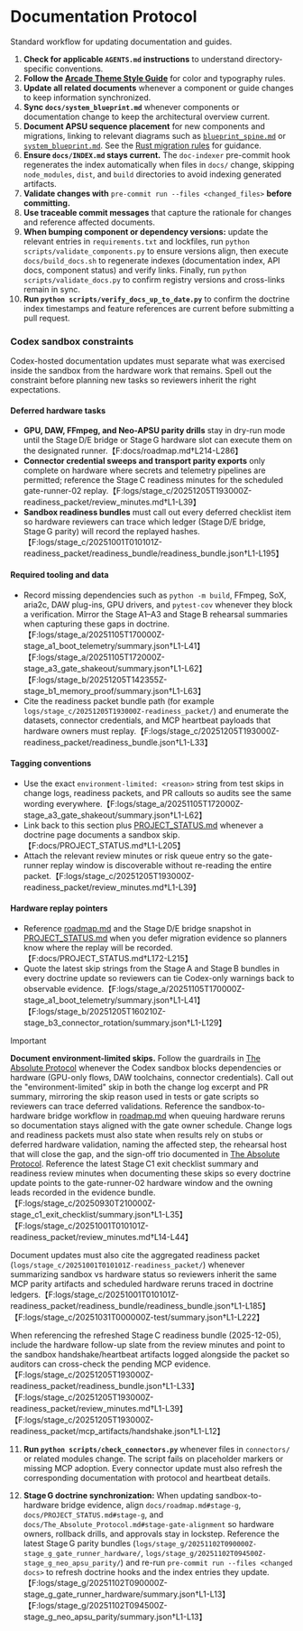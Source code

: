 # Documentation Protocol

Standard workflow for updating documentation and guides.

1. **Check for applicable `AGENTS.md` instructions** to understand directory-specific conventions.
2. **Follow the [Arcade Theme Style Guide](style_guides/arcade_theme.md)** for color and typography rules.
3. **Update all related documents** whenever a component or guide changes to keep information synchronized.
4. **Sync `docs/system_blueprint.md`** whenever components or documentation change to keep the architectural overview current.
5. **Document APSU sequence placement** for new components and migrations, linking to relevant diagrams such as [`blueprint_spine.md`](blueprint_spine.md) or [`system_blueprint.md`](system_blueprint.md). See the [Rust migration rules](The_Absolute_Protocol.md#rust-migration-rules) for guidance.
6. **Ensure `docs/INDEX.md` stays current.** The `doc-indexer` pre-commit hook regenerates the index
   automatically when files in `docs/` change, skipping `node_modules`, `dist`, and `build`
   directories to avoid indexing generated artifacts.
7. **Validate changes with** `pre-commit run --files <changed_files>` **before committing.**
8. **Use traceable commit messages** that capture the rationale for changes and reference affected documents.
9. **When bumping component or dependency versions:** update the relevant entries in
   `requirements.txt` and lockfiles, run `python scripts/validate_components.py` to ensure
   versions align, then execute `docs/build_docs.sh` to regenerate indexes (documentation index,
   API docs, component status) and verify links. Finally, run `python scripts/validate_docs.py`
   to confirm registry versions and cross-links remain in sync.
10. **Run `python scripts/verify_docs_up_to_date.py`** to confirm the doctrine index timestamps and
    feature references are current before submitting a pull request.

### Codex sandbox constraints

Codex-hosted documentation updates must separate what was exercised inside the sandbox from the hardware work that remains.
Spell out the constraint before planning new tasks so reviewers inherit the right expectations.

#### Deferred hardware tasks

- **GPU, DAW, FFmpeg, and Neo-APSU parity drills** stay in dry-run mode until the Stage D/E bridge or Stage G hardware slot can
  execute them on the designated runner.【F:docs/roadmap.md†L214-L286】
- **Connector credential sweeps and transport parity exports** only complete on hardware where secrets and telemetry pipelines are
  permitted; reference the Stage C readiness minutes for the scheduled gate-runner-02 replay.【F:logs/stage_c/20251205T193000Z-readiness_packet/review_minutes.md†L1-L39】
- **Sandbox readiness bundles** must call out every deferred checklist item so hardware reviewers can trace which ledger (Stage D/E
  bridge, Stage G parity) will record the replayed hashes.【F:logs/stage_c/20251001T010101Z-readiness_packet/readiness_bundle/readiness_bundle.json†L1-L195】

#### Required tooling and data

- Record missing dependencies such as `python -m build`, FFmpeg, SoX, aria2c, DAW plug-ins, GPU drivers, and `pytest-cov` whenever
  they block a verification. Mirror the Stage A1–A3 and Stage B rehearsal summaries when capturing these gaps in doctrine.【F:logs/stage_a/20251105T170000Z-stage_a1_boot_telemetry/summary.json†L1-L41】【F:logs/stage_a/20251105T172000Z-stage_a3_gate_shakeout/summary.json†L1-L62】【F:logs/stage_b/20251205T142355Z-stage_b1_memory_proof/summary.json†L1-L63】
- Cite the readiness packet bundle path (for example `logs/stage_c/20251205T193000Z-readiness_packet/`) and enumerate the datasets,
  connector credentials, and MCP heartbeat payloads that hardware owners must replay.【F:logs/stage_c/20251205T193000Z-readiness_packet/readiness_bundle.json†L1-L33】

#### Tagging conventions

- Use the exact `environment-limited: <reason>` string from test skips in change logs, readiness packets, and PR callouts so audits
  see the same wording everywhere.【F:logs/stage_a/20251105T172000Z-stage_a3_gate_shakeout/summary.json†L1-L62】
- Link back to this section plus [PROJECT_STATUS.md](PROJECT_STATUS.md#codex-sandbox-constraints) whenever a doctrine page documents a
  sandbox skip.【F:docs/PROJECT_STATUS.md†L1-L205】
- Attach the relevant review minutes or risk queue entry so the gate-runner replay window is discoverable without re-reading the
  entire packet.【F:logs/stage_c/20251205T193000Z-readiness_packet/review_minutes.md†L1-L39】

#### Hardware replay pointers

- Reference [roadmap.md](roadmap.md#stage-g-sandbox-to-hardware-bridge-validation) and the Stage D/E bridge snapshot in
  [PROJECT_STATUS.md](PROJECT_STATUS.md#stage-d-bridge-snapshot) when you defer migration evidence so planners know where the replay
  will be recorded.【F:docs/PROJECT_STATUS.md†L172-L215】
- Quote the latest skip strings from the Stage A and Stage B bundles in every doctrine update so reviewers can tie Codex-only warnings
  back to observable evidence.【F:logs/stage_a/20251105T170000Z-stage_a1_boot_telemetry/summary.json†L1-L41】【F:logs/stage_b/20251205T160210Z-stage_b3_connector_rotation/summary.json†L1-L129】

> [!IMPORTANT]
> **Document environment-limited skips.** Follow the guardrails in [The Absolute Protocol](The_Absolute_Protocol.md#codex-sandbox-constraints) whenever the Codex sandbox blocks dependencies or hardware (GPU-only flows, DAW toolchains, connector credentials). Call out the "environment-limited" skip in both the change log excerpt and PR summary, mirroring the skip reason used in tests or gate scripts so reviewers can trace deferred validations. Reference the sandbox-to-hardware bridge workflow in [roadmap.md](roadmap.md#stage-g-sandbox-to-hardware-bridge-validation) when queuing hardware reruns so documentation stays aligned with the gate owner schedule.
> Change logs and readiness packets must also state when results rely on stubs or deferred hardware validation, naming the affected step, the rehearsal host that will close the gap, and the sign-off trio documented in [The Absolute Protocol](The_Absolute_Protocol.md#sandbox-to-hardware-rehearsal-bridge).
> Reference the latest Stage C1 exit checklist summary and readiness review minutes when documenting these skips so every doctrine update points to the gate-runner-02 hardware window and the owning leads recorded in the evidence bundle.【F:logs/stage_c/20250930T210000Z-stage_c1_exit_checklist/summary.json†L1-L35】【F:logs/stage_c/20251001T010101Z-readiness_packet/review_minutes.md†L14-L44】

Document updates must also cite the aggregated readiness packet (`logs/stage_c/20251001T010101Z-readiness_packet/`) whenever summarizing sandbox vs hardware status so reviewers inherit the same MCP parity artifacts and scheduled hardware reruns traced in doctrine ledgers.【F:logs/stage_c/20251001T010101Z-readiness_packet/readiness_bundle/readiness_bundle.json†L1-L185】【F:logs/stage_c/20251031T000000Z-test/summary.json†L1-L222】

When referencing the refreshed Stage C readiness bundle (2025-12-05), include the hardware follow-up slate from the review minutes and point to the sandbox handshake/heartbeat artifacts logged alongside the packet so auditors can cross-check the pending MCP evidence.【F:logs/stage_c/20251205T193000Z-readiness_packet/readiness_bundle.json†L1-L33】【F:logs/stage_c/20251205T193000Z-readiness_packet/review_minutes.md†L1-L39】【F:logs/stage_c/20251205T193000Z-readiness_packet/mcp_artifacts/handshake.json†L1-L12】

11. **Run `python scripts/check_connectors.py`** whenever files in `connectors/` or related modules change. The script fails on placeholder markers or missing MCP adoption. Every connector update must also refresh the corresponding documentation with protocol and heartbeat details.

12. **Stage G doctrine synchronization:** When updating sandbox-to-hardware bridge evidence, align `docs/roadmap.md#stage-g`, `docs/PROJECT_STATUS.md#stage-g`, and `docs/The_Absolute_Protocol.md#stage-gate-alignment` so hardware owners, rollback drills, and approvals stay in lockstep. Reference the latest Stage G parity bundles (`logs/stage_g/20251102T090000Z-stage_g_gate_runner_hardware/`, `logs/stage_g/20251102T094500Z-stage_g_neo_apsu_parity/`) and re-run `pre-commit run --files <changed docs>` to refresh doctrine hooks and the index entries they update.【F:logs/stage_g/20251102T090000Z-stage_g_gate_runner_hardware/summary.json†L1-L13】【F:logs/stage_g/20251102T094500Z-stage_g_neo_apsu_parity/summary.json†L1-L13】


